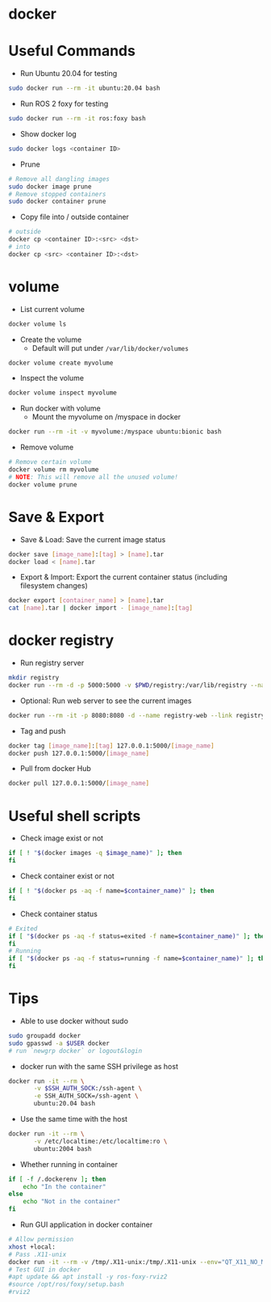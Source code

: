# docker

# Useful Commands

* Run Ubuntu 20.04 for testing
```bash
sudo docker run --rm -it ubuntu:20.04 bash
```
* Run ROS 2 foxy for testing
```bash
sudo docker run --rm -it ros:foxy bash
```
* Show docker log
```bash
sudo docker logs <container ID>
```
* Prune
```bash
# Remove all dangling images
sudo docker image prune
# Remove stopped containers
sudo docker container prune
```
* Copy file into / outside container
```bash
# outside
docker cp <container ID>:<src> <dst>
# into
docker cp <src> <container ID>:<dst>
```

# volume

* List current volume
```bash
docker volume ls
```
* Create the volume
  - Default will put under `/var/lib/docker/volumes`
```bash
docker volume create myvolume
```
* Inspect the volume
```bash
docker volume inspect myvolume
```
* Run docker with volume
  - Mount the myvolume on /myspace in docker
```bash
docker run --rm -it -v myvolume:/myspace ubuntu:bionic bash
```
* Remove volume
```bash
# Remove certain volume
docker volume rm myvolume
# NOTE: This will remove all the unused volume!
docker volume prune
```

# Save & Export

* Save & Load: Save the current image status
```bash
docker save [image_name]:[tag] > [name].tar
docker load < [name].tar
```
* Export & Import: Export the current container status (including filesystem changes)
```bash
docker export [container_name] > [name].tar
cat [name].tar | docker import - [image_name]:[tag]
```

# docker registry

* Run registry server
```bash
mkdir registry
docker run --rm -d -p 5000:5000 -v $PWD/registry:/var/lib/registry --name registry registry:2
```
* Optional: Run web server to see the current images
```bash
docker run --rm -it -p 8080:8080 -d --name registry-web --link registry -e REGISTRY_URL=http://registry:5000/v2 -e REGISTRY_NAME=localhost:5000 hyper/docker-registry-web
```
* Tag and push
```bash
docker tag [image_name]:[tag] 127.0.0.1:5000/[image_name]
docker push 127.0.0.1:5000/[image_name]
```
* Pull from docker Hub
```bash
docker pull 127.0.0.1:5000/[image_name]
```

# Useful shell scripts

* Check image exist or not

```bash
if [ ! "$(docker images -q $image_name)" ]; then
fi
```

* Check container exist or not

```bash
if [ ! "$(docker ps -aq -f name=$container_name)" ]; then
fi
```

* Check container status

```bash
# Exited
if [ "$(docker ps -aq -f status=exited -f name=$container_name)" ]; then
fi
# Running
if [ "$(docker ps -aq -f status=running -f name=$container_name)" ]; then
fi
```

# Tips

* Able to use docker without sudo
```bash
sudo groupadd docker
sudo gpasswd -a $USER docker
# run `newgrp docker` or logout&login 
```
* docker run with the same SSH privilege as host
```bash
docker run -it --rm \
       -v $SSH_AUTH_SOCK:/ssh-agent \
       -e SSH_AUTH_SOCK=/ssh-agent \
       ubuntu:20.04 bash
```
* Use the same time with the host
```bash
docker run -it --rm \
       -v /etc/localtime:/etc/localtime:ro \
       ubuntu:2004 bash
```
* Whether running in container
```bash
if [ -f /.dockerenv ]; then
    echo "In the container"
else
    echo "Not in the container"
fi
```
* Run GUI application in docker container
```bash
# Allow permission
xhost +local:
# Pass .X11-unix
docker run -it --rm -v /tmp/.X11-unix:/tmp/.X11-unix --env="QT_X11_NO_MITSHM=1" --env "DISPLAY=$DISPLAY" ros:foxy
# Test GUI in docker
#apt update && apt install -y ros-foxy-rviz2
#source /opt/ros/foxy/setup.bash
#rviz2
```
